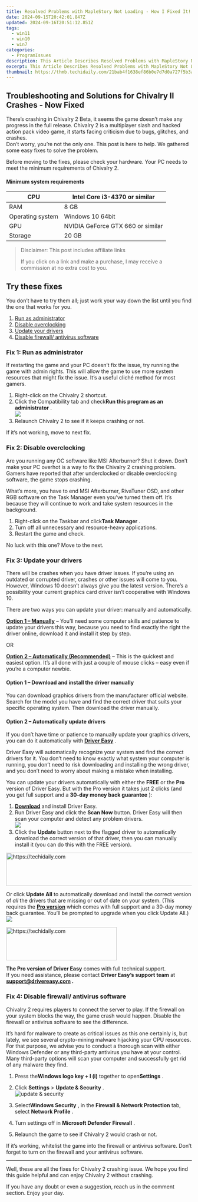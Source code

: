 ```yaml
---
title: Resolved Problems with MapleStory Not Loading - How I Fixed It!
date: 2024-09-15T20:42:01.847Z
updated: 2024-09-16T20:51:12.851Z
tags:
  - win11
  - win10
  - win7
categories:
  - ProgramIssues
description: This Article Describes Resolved Problems with MapleStory Not Loading - How I Fixed It!
excerpt: This Article Describes Resolved Problems with MapleStory Not Loading - How I Fixed It!
thumbnail: https://thmb.techidaily.com/21bab4f1638ef86b0e7d7d0a727f5b3a087b8ff6581d699ffea02276f1c5717e.jpg
---
```


## Troubleshooting and Solutions for Chivalry II Crashes - Now Fixed

There’s crashing in Chivalry 2 Beta, it seems the game doesn’t make any progress in the full release. Chivalry 2 is a multiplayer slash and hacked action pack video game, it starts facing criticism due to bugs, glitches, and crashes.  
 Don’t worry, you’re not the only one. This post is here to help. We gathered some easy fixes to solve the problem.

 Before moving to the fixes, please check your hardware. Your PC needs to meet the minimum requirements of Chivalry 2.

#### Minimum system requirements

| CPU              | Intel Core i3-4370 or similar     |
| ---------------- | --------------------------------- |
| RAM              | 8 GB                              |
| Operating system | Windows 10 64bit                  |
| GPU              | NVIDIA GeForce GTX 660 or similar |
| Storage          | 20 GB                             |

>  Disclaimer: This post includes affiliate links
>
>  If you click on a link and make a purchase, I may receive a commission at no extra cost to you.
>

## Try these fixes

 You don’t have to try them all; just work your way down the list until you find the one that works for you.

1. [Run as administrator](https://tools.techidaily.com/drivereasy/download/)
2. [Disable overclocking](https://tools.techidaily.com/drivereasy/download/)
3. [Update your drivers](https://tools.techidaily.com/drivereasy/download/)
4. [Disable firewall/ antivirus software](https://tools.techidaily.com/drivereasy/download/)

### Fix 1: Run as administrator

 If restarting the game and your PC doesn’t fix the issue, try running the game with admin rights. This will allow the game to use more system resources that might fix the issue. It’s a useful cliché method for most gamers.

1. Right-click on the Chivalry 2 shortcut.
2. Click the Compatibility tab and check**Run this program as an administrator** .  
![](https://images.drivereasy.com/wp-content/uploads/2021/03/run-as-administrator-2.jpg)
3. Relaunch Chivalry 2 to see if it keeps crashing or not.

If it’s not working, move to next fix.

### Fix 2: Disable overclocking

 Are you running any OC software like MSI Afterburner? Shut it down. Don’t make your PC overhot is a way to fix the Chivalry 2 crashing problem. Gamers have reported that after underclocked or disable overclocking software, the game stops crashing.

 What’s more, you have to end MSI Afterburner, RivaTuner OSD, and other RGB software on the Task Manager even you’ve turned them off. It’s because they will continue to work and take system resources in the background.

1. Right-click on the Taskbar and click**Task Manager** .
2. Turn off all unnecessary and resource-heavy applications.
3. Restart the game and check.

No luck with this one? Move to the next.

### Fix 3: Update your drivers

 There will be crashes when you have driver issues. If you’re using an outdated or corrupted driver, crashes or other issues will come to you. However, Windows 10 doesn’t always give you the latest version. There’s a possibility your current graphics card driver isn’t cooperative with Windows 10.

 There are two ways you can update your driver: manually and automatically.

**[Option 1 – Manually](https://tools.techidaily.com/drivereasy/download/)**  – You’ll need some computer skills and patience to update your drivers this way, because you need to find exactly the right the driver online, download it and install it step by step.

OR

**[Option 2 – Automatically (Recommended)](https://www.drivereasy.com/knowledge/solved-chivalry-2-crash/#op2)**  – This is the quickest and easiest option. It’s all done with just a couple of mouse clicks – easy even if you’re a computer newbie.

#### **Option 1 –** **Download and install the driver manually**

 You can download graphics drivers from the manufacturer official website. Search for the model you have and find the correct driver that suits your specific operating system. Then download the driver manually.

#### **Option 2 – Automatically update drivers**

 If you don’t have time or patience to manually update your graphics drivers, you can do it automatically with **[Driver Easy](https://tools.techidaily.com/drivereasy/download/)**  .

 Driver Easy will automatically recognize your system and find the correct drivers for it. You don’t need to know exactly what system your computer is running, you don’t need to risk downloading and installing the wrong driver, and you don’t need to worry about making a mistake when installing.

 You can update your drivers automatically with either the **FREE** or the **Pro** version of Driver Easy. But with the Pro version it takes just 2 clicks (and you get full support and a **30-day money back guarantee** ):

1. **[Download](https://tools.techidaily.com/drivereasy/download/)**  and install Driver Easy.
2. Run Driver Easy and click the **Scan Now** button. Driver Easy will then scan your computer and detect any problem drivers.  
![](https://images.drivereasy.com/wp-content/uploads/2019/08/NVIDIA-18.jpg)
3. Click the **Update**  button next to the flagged driver to automatically download the correct version of that driver, then you can manually install it (you can do this with the FREE version).  

<!-- affiliate ads begin -->
<a href="https://ephamedtechinc.pxf.io/c/5597632/2137226/26400" target="_top" id="2137226">
  <img src="//a.impactradius-go.com/display-ad/26400-2137226" border="0" alt="https://techidaily.com" width="728" height="90"/>
</a>
<img height="0" width="0" src="https://ephamedtechinc.pxf.io/i/5597632/2137226/26400" style="position:absolute;visibility:hidden;" border="0" />
<!-- affiliate ads end -->

 Or click **Update All** to automatically download and install the correct version of _all_ the drivers that are missing or out of date on your system. (This requires the **[Pro version](https://tools.techidaily.com/drivereasy/download/)**  which comes with full support and a 30-day money back guarantee. You’ll be prompted to upgrade when you click Update All.)  
![](https://images.drivereasy.com/wp-content/uploads/2019/08/NVIDIA-Geoforce.jpg)

<!-- affiliate ads begin -->
<a href="https://wigfever.sjv.io/c/5597632/2005196/22899" target="_top" id="2005196">
  <img src="//a.impactradius-go.com/display-ad/22899-2005196" border="0" alt="https://techidaily.com" width="300" height="90"/>
</a>
<img height="0" width="0" src="https://wigfever.sjv.io/i/5597632/2005196/22899" style="position:absolute;visibility:hidden;" border="0" />
<!-- affiliate ads end -->

**The Pro version of Driver Easy** comes with full technical support.  
 If you need assistance, please contact **Driver Easy’s support team** at **[support@drivereasy.com](https://tools.techidaily.com/drivereasy/download/) .**

### Fix 4: Disable firewall/ antivirus software

 Chivalry 2 requires players to connect the server to play. If the firewall on your system blocks the way, the game crash would happen. Disable the firewall or antivirus software to see the difference.

 It’s hard for malware to create as critical issues as this one certainly is, but lately, we see several crypto-mining malware hijacking your CPU resources. For that purpose, we advise you to conduct a thorough scan with either Windows Defender or any third-party antivirus you have at your control. Many third-party options will scan your computer and successfully get rid of any malware they find.

1. Press the**Windows logo key + I (i)** together to open**Settings** .
2. Click **Settings** \> **Update & Security** .  
![update & security](https://images.drivereasy.com/wp-content/uploads/2020/10/update-security-2.jpg)
3. Select**Windows Security** , in the **Firewall & Network Protection** tab, select **Network Profile** .

4. Turn settings off in **Microsoft Defender** **Firewall** .
5. Relaunch the game to see if Chivalry 2 would crash or not.

 If it’s working, whitelist the game into the firewall or antivirus software. Don’t forget to turn on the firewall and your antivirus software.

---

 Well, these are all the fixes for Chivalry 2 crashing issue. We hope you find this guide helpful and can enjoy Chivalry 2 without crashing.

 If you have any doubt or even a suggestion, reach us in the comment section. Enjoy your day.

<ins class="adsbygoogle"
     style="display:block"
     data-ad-format="autorelaxed"
     data-ad-client="ca-pub-7571918770474297"
     data-ad-slot="1223367746"></ins>

<ins class="adsbygoogle"
     style="display:block"
     data-ad-client="ca-pub-7571918770474297"
     data-ad-slot="8358498916"
     data-ad-format="auto"
     data-full-width-responsive="true"></ins>



